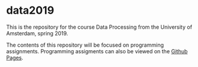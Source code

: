 # data2019

This is the repository for the course Data Processing from the University of Amsterdam, spring 2019. 

The contents of this repository will be focused on programming assignments. 
Programming assigments can also be viewed on the [Github Pages](https://drphil007.github.io/data2019/).